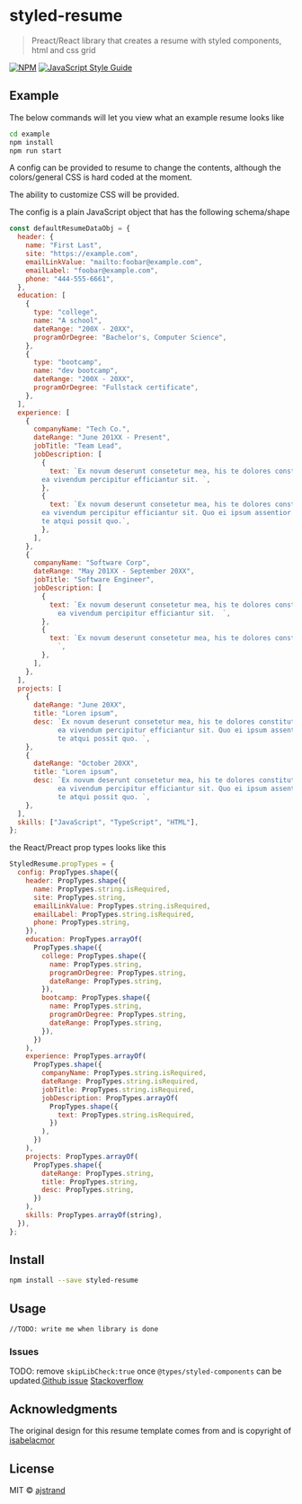 # styled-resume

> Preact/React library that creates a resume with styled components, html and css grid

[![NPM](https://img.shields.io/npm/v/styled-resume.svg)](https://www.npmjs.com/package/styled-resume) [![JavaScript Style Guide](https://img.shields.io/badge/code_style-standard-brightgreen.svg)](https://standardjs.com)

## Example

The below commands will let you view what an example resume looks like

```bash
cd example
npm install
npm run start
```

A config can be provided to resume to change the contents,
although the colors/general CSS is hard coded at the moment.

The ability to customize CSS will be provided.

The config is a plain JavaScript object that has the following schema/shape

```js
const defaultResumeDataObj = {
  header: {
    name: "First Last",
    site: "https://example.com",
    emailLinkValue: "mailto:foobar@example.com",
    emailLabel: "foobar@example.com",
    phone: "444-555-6661",
  },
  education: [
    {
      type: "college",
      name: "A school",
      dateRange: "200X - 20XX",
      programOrDegree: "Bachelor's, Computer Science",
    },
    {
      type: "bootcamp",
      name: "dev bootcamp",
      dateRange: "200X - 20XX",
      programOrDegree: "Fullstack certificate",
    },
  ],
  experience: [
    {
      companyName: "Tech Co.",
      dateRange: "June 201XX - Present",
      jobTitle: "Team Lead",
      jobDescription: [
        {
          text: `Ex novum deserunt consetetur mea, his te dolores constituto,
        ea vivendum percipitur efficiantur sit. `,
        },
        {
          text: `Ex novum deserunt consetetur mea, his te dolores constituto,
        ea vivendum percipitur efficiantur sit. Quo ei ipsum assentior. Te eos viris elitr,
        te atqui possit quo.`,
        },
      ],
    },
    {
      companyName: "Software Corp",
      dateRange: "May 201XX - September 20XX",
      jobTitle: "Software Engineer",
      jobDescription: [
        {
          text: `Ex novum deserunt consetetur mea, his te dolores constituto,
            ea vivendum percipitur efficiantur sit.  `,
        },
        {
          text: `Ex novum deserunt consetetur mea, his te dolores constituto...
            `,
        },
      ],
    },
  ],
  projects: [
    {
      dateRange: "June 20XX",
      title: "Loren ipsum",
      desc: `Ex novum deserunt consetetur mea, his te dolores constituto,
            ea vivendum percipitur efficiantur sit. Quo ei ipsum assentior. Te eos viris elitr,
            te atqui possit quo. `,
    },
    {
      dateRange: "October 20XX",
      title: "Loren ipsum",
      desc: `Ex novum deserunt consetetur mea, his te dolores constituto,
            ea vivendum percipitur efficiantur sit. Quo ei ipsum assentior. Te eos viris elitr,
            te atqui possit quo. `,
    },
  ],
  skills: ["JavaScript", "TypeScript", "HTML"],
};
```

the React/Preact prop types looks like this

```js
StyledResume.propTypes = {
  config: PropTypes.shape({
    header: PropTypes.shape({
      name: PropTypes.string.isRequired,
      site: PropTypes.string,
      emailLinkValue: PropTypes.string.isRequired,
      emailLabel: PropTypes.string.isRequired,
      phone: PropTypes.string,
    }),
    education: PropTypes.arrayOf(
      PropTypes.shape({
        college: PropTypes.shape({
          name: PropTypes.string,
          programOrDegree: PropTypes.string,
          dateRange: PropTypes.string,
        }),
        bootcamp: PropTypes.shape({
          name: PropTypes.string,
          programOrDegree: PropTypes.string,
          dateRange: PropTypes.string,
        }),
      })
    ),
    experience: PropTypes.arrayOf(
      PropTypes.shape({
        companyName: PropTypes.string.isRequired,
        dateRange: PropTypes.string.isRequired,
        jobTitle: PropTypes.string.isRequired,
        jobDescription: PropTypes.arrayOf(
          PropTypes.shape({
            text: PropTypes.string.isRequired,
          })
        ),
      })
    ),
    projects: PropTypes.arrayOf(
      PropTypes.shape({
        dateRange: PropTypes.string,
        title: PropTypes.string,
        desc: PropTypes.string,
      })
    ),
    skills: PropTypes.arrayOf(string),
  }),
};
```

## Install

```bash
npm install --save styled-resume
```

## Usage

```tsx
//TODO: write me when library is done
```

### Issues

TODO: remove `skipLibCheck:true` once `@types/styled-components` can be updated.[Github issue](https://github.com/DefinitelyTyped/DefinitelyTyped/issues/33311)
[Stackoverflow](https://stackoverflow.com/questions/54706594/types-styled-components-duplicate-identifier-formdata)

## Acknowledgments

The original design for this resume template comes from and is copyright of [isabelacmor](https://github.com/isabelacmor)

## License

MIT © [ajstrand](https://github.com/ajstrand)
